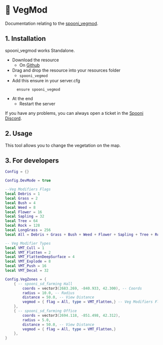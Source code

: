 # 🌱 VegMod
Documentation relating to the [spooni_vegmod](https://github.com/Spooni-Development/spooni_vegmod).

## 1. Installation
spooni_vegmod works Standalone. 

- Download the resource
  - On [Github](https://github.com/Spooni-Development/spooni_vegmod)
- Drag and drop the resource into your resources folder
  - `spooni_vegmod`
- Add this ensure in your server.cfg
  ```
    ensure spooni_vegmod
  ```
- At the end
  - Restart the server

If you have any problems, you can always open a ticket in the [Spooni Discord](https://discord.gg/spooni).

## 2. Usage
This tool allows you to change the vegetation on the map. 

## 3. For developers

```lua
Config = {}

Config.DevMode = true

--Veg Modifiers Flags
local Debris = 1
local Grass = 2
local Bush = 4
local Weed = 8
local Flower = 16
local Sapling = 32
local Tree = 64
local Rock = 128
local LongGrass = 256
local All = Debris + Grass + Bush + Weed + Flower + Sapling + Tree + Rock + LongGrass

-- Veg Modifier Types
local VMT_Cull = 1
local VMT_Flatten = 2
local VMT_FlattenDeepSurface = 4
local VMT_Explode = 8
local VMT_Push = 16
local VMT_Decal = 32

Config.VegZones = {
    { -- spooni_sd_farming Hall
        coords = vector3(2683.269, -840.933, 42.300), -- Coords
        radius = 10.0, -- Radius
        distance = 50.0, -- View Distance
        vegmod = { flag = All, type = VMT_Flatten,} -- Veg Modifiers Flags/Types
    },
    { -- spooni_sd_farming Office
        coords = vector3(2694.118, -851.498, 42.312),
        radius = 5.0,
        distance = 50.0, -- View Distance
        vegmod = { flag = All, type = VMT_Flatten,}
    },
}
```
